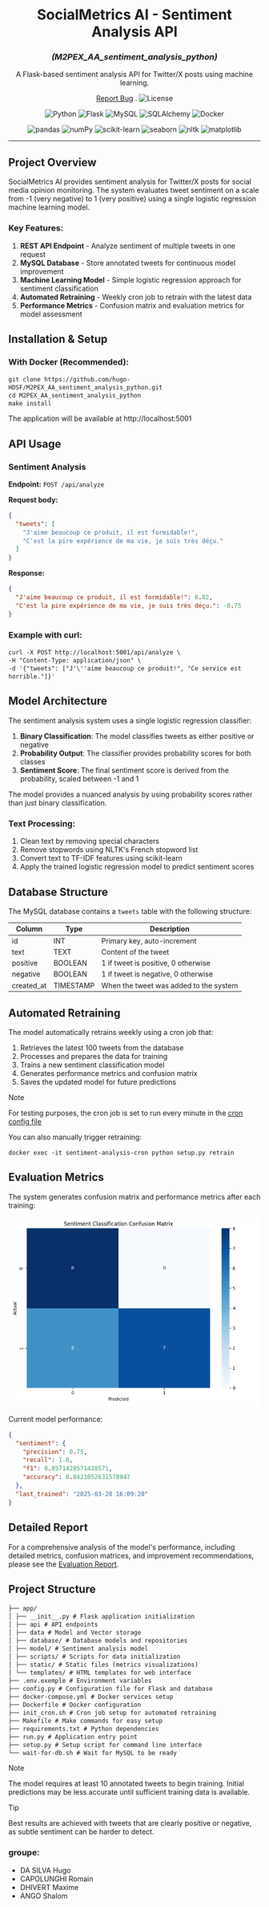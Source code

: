 <h1 align="center">SocialMetrics AI - Sentiment Analysis API</h1>
<h3 align="center"><i>(M2PEX_AA_sentiment_analysis_python)</i></h3>

<p align="center">
  <p align="center">
    A Flask-based sentiment analysis API for Twitter/X posts using machine learning.
  </p>
    <p align="center">
        <a href="https://github.com/hugo-HDSF/M2PEX_AA_sentiment_analysis_python/issues">Report Bug</a>
        .
        <img src="https://img.shields.io/github/license/ucan-lab/docker-laravel" alt="License" height="15">
    </p>
</p>

<div align="center">

![Python](https://img.shields.io/badge/-Python_3.12.6-3776AB?logo=python&logoColor=white)
![Flask](https://img.shields.io/badge/-Flask_3.1.0-000000?logo=flask&logoColor=white)
![MySQL](https://img.shields.io/badge/-MySQL_8.0-4479A1?logo=mysql&logoColor=white)
![SQLAlchemy](https://img.shields.io/badge/-SQLAlchemy_2.0.40-4B8BBE?logo=sqlalchemy&logoColor=white)
![Docker](https://img.shields.io/badge/-Docker_28.0.1-2496ED?logo=docker&logoColor=white)

![pandas](https://img.shields.io/badge/-pandas_2.2.3-150458?logo=pandas&logoColor=white)
![numPy](https://img.shields.io/badge/-numPy_2.2.4-013243?logo=numpy&logoColor=white)
![scikit-learn](https://img.shields.io/badge/-scikit_learn_1.6.1-F7931E?logo=scikit-learn&logoColor=white)
![seaborn](https://img.shields.io/badge/-seaborn_0.13.2-FF3E00?logo=seaborn&logoColor=white)
![nltk](https://img.shields.io/badge/-nltk_3.9.1-154F5B?logo=natural-language-toolkit&logoColor=white)
![matplotlib](https://img.shields.io/badge/-matplotlib_3.10.1-11557C?logo=python&logoColor=white)

</div>

-----

## Project Overview

SocialMetrics AI provides sentiment analysis for Twitter/X posts for social media opinion monitoring. The system
evaluates tweet sentiment on a scale from -1 (very negative) to 1 (very
positive) using a single logistic regression machine learning model.

### Key Features:

1. **REST API Endpoint** - Analyze sentiment of multiple tweets in one request
2. **MySQL Database** - Store annotated tweets for continuous model improvement
3. **Machine Learning Model** - Simple logistic regression approach for sentiment classification
4. **Automated Retraining** - Weekly cron job to retrain with the latest data
5. **Performance Metrics** - Confusion matrix and evaluation metrics for model
   assessment

## Installation & Setup

### With Docker (Recommended):

```Shell
git clone https://github.com/hugo-HDSF/M2PEX_AA_sentiment_analysis_python.git
cd M2PEX_AA_sentiment_analysis_python
make install
```

The application will be available at http://localhost:5001

## API Usage

### Sentiment Analysis

**Endpoint:** `POST /api/analyze`

**Request body:**

```json
{
  "tweets": [
    "J'aime beaucoup ce produit, il est formidable!",
    "C'est la pire expérience de ma vie, je suis très déçu."
  ]
}
```

**Response:**

```json
{
  "J'aime beaucoup ce produit, il est formidable!": 0.82,
  "C'est la pire expérience de ma vie, je suis très déçu.": -0.75
}
```

### Example with curl:

```Shell
curl -X POST http://localhost:5001/api/analyze \
-H "Content-Type: application/json" \
-d '{"tweets": ["J'\''aime beaucoup ce produit!", "Ce service est horrible."]}'
```

## Model Architecture

The sentiment analysis system uses a single logistic regression classifier:

1. **Binary Classification**: The model classifies tweets as either positive or negative
2. **Probability Output**: The classifier provides probability scores for both classes
3. **Sentiment Score**: The final sentiment score is derived from the probability, scaled between -1 and 1

The model provides a nuanced analysis by using probability scores rather than just binary classification.

### Text Processing:

1. Clean text by removing special characters
2. Remove stopwords using NLTK's French stopword list
3. Convert text to TF-IDF features using scikit-learn
4. Apply the trained logistic regression model to predict sentiment scores

## Database Structure

The MySQL database contains a `tweets` table with the following structure:

| Column     | Type      | Description                            |
|------------|-----------|----------------------------------------|
| id         | INT       | Primary key, auto-increment            |
| text       | TEXT      | Content of the tweet                   |
| positive   | BOOLEAN   | 1 if tweet is positive, 0 otherwise    |
| negative   | BOOLEAN   | 1 if tweet is negative, 0 otherwise    |
| created_at | TIMESTAMP | When the tweet was added to the system |

## Automated Retraining

The model automatically retrains weekly using a cron job that:

1. Retrieves the latest 100 tweets from the database
2. Processes and prepares the data for training
3. Trains a new sentiment classification model
4. Generates performance metrics and confusion matrix
5. Saves the updated model for future predictions

> [!NOTE] 
> For testing purposes, the cron job is set to run every minute in the [cron config file](init-cron.sh)

You can also manually trigger retraining:
```Shell
docker exec -it sentiment-analysis-cron python setup.py retrain
```


## Evaluation Metrics

The system generates confusion matrix and performance metrics after each
training:

<img src="./app/static/confusion_matrix.png" alt="Sentiment Classification Confusion Matrix">


Current model performance:

```json
{
  "sentiment": {
    "precision": 0.75,
    "recall": 1.0,
    "f1": 0.8571428571428571,
    "accuracy": 0.8421052631578947
  },
  "last_trained": "2025-03-28 16:09:20"
}
```

## Detailed Report

For a comprehensive analysis of the model's performance, including detailed
metrics, confusion matrices, and improvement recommendations, please see
the [Evaluation Report](app/static/evaluation_report.pdf).

## Project Structure

```Shell
├── app/
│ ├── __init__.py # Flask application initialization
│ ├── api # API endpoints
│ ├── data # Model and Vector storage
│ ├── database/ # Database models and repositories
│ ├── model/ # Sentiment analysis model
│ ├── scripts/ # Scripts for data initialization
│ ├── static/ # Static files (metrics visualizations)
│ └── templates/ # HTML templates for web interface
├── .env.exemple # Environment variables
├── config.py # Configuration file for Flask and database
├── docker-compose.yml # Docker services setup
├── Dockerfile # Docker configuration
├── init_cron.sh # Cron job setup for automated retraining
├── Makefile # Make commands for easy setup
├── requirements.txt # Python dependencies
├── run.py # Application entry point
├── setup.py # Setup script for command line interface
└── wait-for-db.sh # Wait for MySQL to be ready
```

> [!NOTE]
> The model requires at least 10 annotated tweets to begin training. Initial
> predictions may be less accurate until sufficient training data is available.

> [!TIP]
> Best results are achieved with tweets that are clearly positive or negative,
> as subtle sentiment can be harder to detect.

### groupe: 
- DA SILVA Hugo
- CAPOLUNGHI Romain
- DHIVERT Maxime
- ANGO Shalom